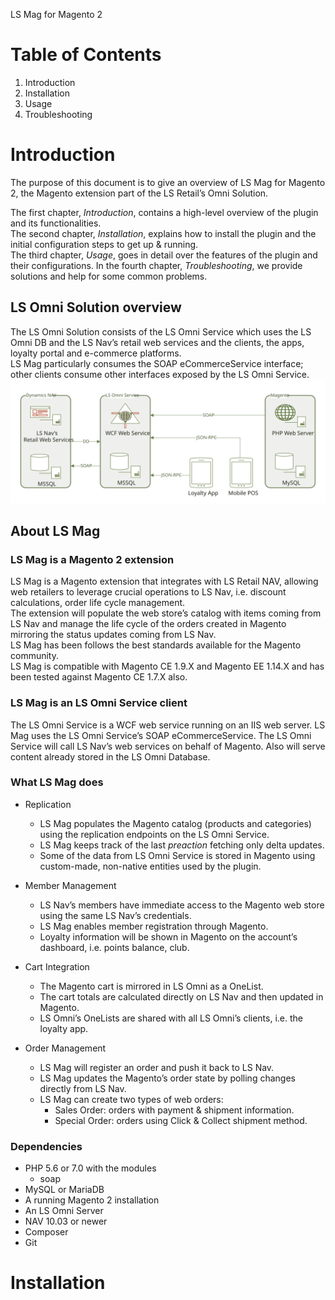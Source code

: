 LS Mag for Magento 2

# Table of Contents

 1. Introduction
 2. Installation
 3. Usage
 4. Troubleshooting
 
# Introduction
The purpose of this document is to give an overview of LS Mag for Magento 2, the Magento extension part of the LS Retail’s Omni Solution.

The first chapter, *Introduction*, contains a high-level overview of the plugin and its functionalities.   
The second chapter, *Installation*, explains how to install the plugin and the initial configuration steps to get up & running.   
The third chapter, *Usage*, goes in detail over the features of the plugin and their configurations.
In the fourth chapter, *Troubleshooting*, we provide solutions and help for some common problems.

## LS Omni Solution overview
The LS Omni Solution consists of the LS Omni Service which uses the LS Omni DB and the LS Nav’s retail web services and the clients, the apps, loyalty portal and e-commerce platforms.  
LS Mag particularly consumes the SOAP eCommerceService interface; other clients consume other interfaces exposed by the LS Omni Service.
![](resources/component.svg)

## About LS Mag

### LS Mag is a Magento 2 extension

LS Mag is a Magento extension that integrates with LS Retail NAV, allowing web retailers to leverage crucial operations to LS Nav, i.e. discount calculations, order life cycle management.   
The extension will populate the web store’s catalog with items coming from LS Nav and manage the life cycle of the orders created in Magento mirroring the status updates coming from LS Nav.  
LS Mag has been follows the best standards available for the Magento community.  
LS Mag is compatible with Magento CE 1.9.X and Magento EE 1.14.X and has been tested against Magento CE 1.7.X also.

### LS Mag is an LS Omni Service client

The LS Omni Service is a WCF web service running on an IIS web server.
LS Mag uses the LS Omni Service’s SOAP eCommerceService.
The LS Omni Service will call LS Nav’s web services on behalf of Magento. Also will serve content already stored in the LS Omni Database. 

### What LS Mag does

* Replication
  - LS Mag populates the Magento catalog (products and categories) using the replication endpoints on the LS Omni Service.
  - LS Mag keeps track of the last *preaction* fetching only delta updates.
  - Some of the data from LS Omni Service is stored in Magento using custom-made, non-native entities used by the plugin.

* Member Management
  - LS Nav’s members have immediate access to the Magento web store using the same LS Nav’s credentials.
  - LS Mag enables member registration through Magento.
  - Loyalty information will be shown in Magento on the account’s dashboard, i.e. points balance, club.

* Cart Integration
  - The Magento cart is mirrored in LS Omni as a OneList.
  - The cart totals are calculated directly on LS Nav and then updated in Magento.
  - LS Omni’s OneLists are shared with all LS Omni’s clients, i.e. the loyalty app. 

* Order Management
  - LS Mag will register an order and push it back to LS Nav.
  - LS Mag updates the Magento’s order state by polling changes directly from LS Nav.
  - LS Mag can create two types of web orders:
    - Sales Order: orders with payment & shipment information.
    - Special Order: orders using Click & Collect shipment method.

### Dependencies

* PHP 5.6 or 7.0 with the modules
  - soap 
* MySQL or MariaDB
* A running Magento 2 installation
* An LS Omni Server
* NAV 10.03 or newer
* Composer
* Git

# Installation
